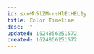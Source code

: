 ```yaml
---
id: sxoMh5lZM-rsHlEtHEL1y
title: Color Timeline
desc: ''
updated: 1624856251572
created: 1624856251572
---
```


